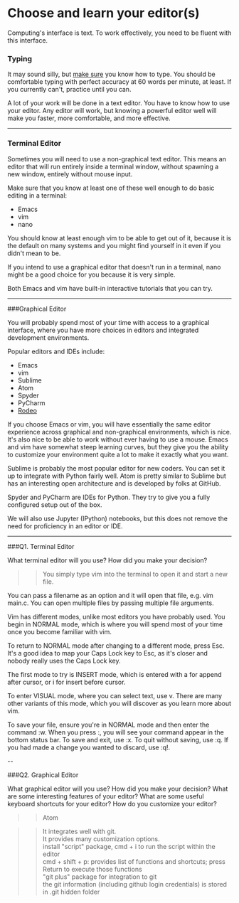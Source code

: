 # Choose and learn your editor(s)


Computing's interface is text. To work effectively, you need to be fluent with this interface.


### Typing

It may sound silly, but [make sure](http://www.typingtest.com/) you know how to type. You should be comfortable typing with perfect accuracy at 60 words per minute, at least. If you currently can't, practice until you can.

A lot of your work will be done in a text editor. You have to know how to use your editor. Any editor will work, but knowing a powerful editor well will make you faster, more comfortable, and more effective.

---

### Terminal Editor

Sometimes you will need to use a non-graphical text editor. This means an editor that will run entirely inside a terminal window, without spawning a new window, entirely without mouse input.

Make sure that you know at least one of these well enough to do basic editing in a terminal:

 * Emacs
 * vim
 * nano

You should know at least enough vim to be able to get out of it, because it is the default on many systems and you might find yourself in it even if you didn't mean to be.

If you intend to use a graphical editor that doesn't run in a terminal, nano might be a good choice for you because it is very simple.

Both Emacs and vim have built-in interactive tutorials that you can try.



---

###Graphical Editor

You will probably spend most of your time with access to a graphical interface, where you have more choices in editors and integrated development environments.

Popular editors and IDEs include:

 * Emacs
 * vim
 * Sublime
 * Atom
 * Spyder
 * PyCharm
 * [Rodeo](http://blog.yhat.com/posts/introducing-rodeo.html)

If you choose Emacs or vim, you will have essentially the same editor experience across graphical and non-graphical environments, which is nice. It's also nice to be able to work without ever having to use a mouse. Emacs and vim have somewhat steep learning curves, but they give you the ability to customize your environment quite a lot to make it exactly what you want.

Sublime is probably the most popular editor for new coders. You can set it up to integrate with Python fairly well. Atom is pretty similar to Sublime but has an interesting open architecture and is developed by folks at GitHub.

Spyder and PyCharm are IDEs for Python. They try to give you a fully configured setup out of the box.

We will also use Jupyter (IPython) notebooks, but this does not remove the need for proficiency in an editor or IDE.

---

###Q1. Terminal Editor

What terminal editor will you use? How did you make your decision?

>>You simply type vim into the terminal to open it and start a new file.

You can pass a filename as an option and it will open that file, e.g. vim main.c. You can open multiple files by passing multiple file arguments.

Vim has different modes, unlike most editors you have probably used. You begin in NORMAL mode, which is where you will spend most of your time once you become familiar with vim.

To return to NORMAL mode after changing to a different mode, press Esc. It's a good idea to map your Caps Lock key to Esc, as it's closer and nobody really uses the Caps Lock key.

The first mode to try is INSERT mode, which is entered with a for append after cursor, or i for insert before cursor.

To enter VISUAL mode, where you can select text, use v. There are many other variants of this mode, which you will discover as you learn more about vim.

To save your file, ensure you're in NORMAL mode and then enter the command :w. When you press :, you will see your command appear in the bottom status bar. To save and exit, use :x. To quit without saving, use :q. If you had made a change you wanted to discard, use :q!.

--

###Q2. Graphical Editor

What graphical editor will you use? How did you make your decision? What are some interesting features of your editor? What are some useful keyboard shortcuts for your editor? How do you customize your editor?

>> Atom

>>It integrates well with git.  
>>It provides many customization options.  
>>install "script" package, cmd + i to run the script within the editor  
>>cmd + shift + p: provides list of functions and shortcuts; press Return to execute those functions  
>>"git plus" package for integration to git  
>> the git information (including github login credentials) is stored in .git hidden folder  
